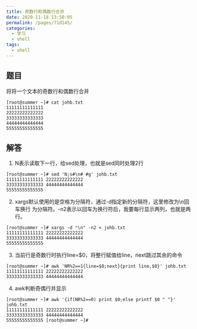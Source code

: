 ```yaml
---
title: 奇数行和偶数行合并
date: 2020-11-18 13:50:05
permalink: /pages/71d145/
categories:
  - 学习
  - shell
tags:
  - shell
---
```

## 题目
将将一个文本的奇数行和偶数行合并
```
[root@summer ~]# cat johb.txt 
11111111111111
22222222222222
33333333333333
44444444444444
55555555555555
```
## 解答
1. N表示读取下一行，给sed处理，也就是sed同时处理2行
```shell
[root@summer ~]# sed 'N;s#\n# #g' johb.txt 
11111111111111 22222222222222
33333333333333 44444444444444
55555555555555
```

2. xargs默认使用的是空格为分隔符，通过-d指定新的分隔符，这里修改为\n回车换行 为分隔符。-n2表示以回车为换行符后，我要每行显示两列，也就是两行。
```shell
[root@summer ~]# xargs -d "\n" -n2 < johb.txt 
11111111111111 22222222222222
33333333333333 44444444444444
55555555555555
```
3. 当前行是奇数行时执行line=$0，将整行赋值给line，next跳过其余的命令
```shell
[root@summer ~]# awk 'NR%2==1{line=$0;next}{print line,$0}' johb.txt 
11111111111111 22222222222222
33333333333333 44444444444444
```
4. awk判断奇偶行并显示
```shell
[root@summer ~]# awk '{if(NR%2==0) print $0;else printf $0 " "}' johb.txt 
11111111111111 22222222222222
33333333333333 44444444444444
55555555555555 [root@summer ~]# 
```